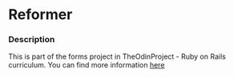 # Reformer

### Description

This is part of the forms project in TheOdinProject - Ruby on Rails curriculum.
You can find more information [here](https://www.theodinproject.com/courses/ruby-on-rails/lessons/forms)
